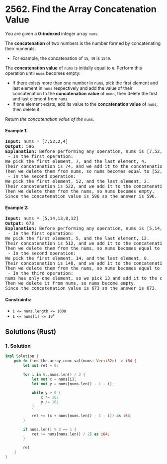 # 2562. Find the Array Concatenation Value
You are given a **0-indexed** integer array `nums`.

The **concatenation** of two numbers is the number formed by concatenating their numerals.

* For example, the concatenation of `15`, `49` is `1549`.

The **concatenation value** of `nums` is initially equal to `0`. Perform this operation until `nums` becomes empty:

* If there exists more than one number in `nums`, pick the first element and last element in `nums` respectively and add the value of their concatenation to the **concatenation value** of `nums`, then delete the first and last element from `nums`.
* If one element exists, add its value to the **concatenation value** of `nums`, then delete it.

Return *the concatenation value of the* `nums`.

#### Example 1:
<pre>
<strong>Input:</strong> nums = [7,52,2,4]
<strong>Output:</strong> 596
<strong>Explanation:</strong> Before performing any operation, nums is [7,52,2,4] and concatenation value is 0.
 - In the first operation:
We pick the first element, 7, and the last element, 4.
Their concatenation is 74, and we add it to the concatenation value, so it becomes equal to 74.
Then we delete them from nums, so nums becomes equal to [52,2].
 - In the second operation:
We pick the first element, 52, and the last element, 2.
Their concatenation is 522, and we add it to the concatenation value, so it becomes equal to 596.
Then we delete them from the nums, so nums becomes empty.
Since the concatenation value is 596 so the answer is 596.
</pre>

#### Example 2:
<pre>
<strong>Input:</strong> nums = [5,14,13,8,12]
<strong>Output:</strong> 673
<strong>Explanation:</strong> Before performing any operation, nums is [5,14,13,8,12] and concatenation value is 0.
 - In the first operation:
We pick the first element, 5, and the last element, 12.
Their concatenation is 512, and we add it to the concatenation value, so it becomes equal to 512.
Then we delete them from the nums, so nums becomes equal to [14,13,8].
 - In the second operation:
We pick the first element, 14, and the last element, 8.
Their concatenation is 148, and we add it to the concatenation value, so it becomes equal to 660.
Then we delete them from the nums, so nums becomes equal to [13].
 - In the third operation:
nums has only one element, so we pick 13 and add it to the concatenation value, so it becomes equal to 673.
Then we delete it from nums, so nums become empty.
Since the concatenation value is 673 so the answer is 673.
</pre>

#### Constraints:
* `1 <= nums.length <= 1000`
* <code>1 <= nums[i] <= 10<sup>4</sup></code>

## Solutions (Rust)

### 1. Solution
```Rust
impl Solution {
    pub fn find_the_array_conc_val(nums: Vec<i32>) -> i64 {
        let mut ret = 0;

        for i in 0..nums.len() / 2 {
            let mut x = nums[i];
            let mut y = nums[nums.len() - 1 - i];

            while y > 0 {
                x *= 10;
                y /= 10;
            }

            ret += (x + nums[nums.len() - 1 - i]) as i64;
        }

        if nums.len() % 2 == 1 {
            ret += nums[nums.len() / 2] as i64;
        }

        ret
    }
}
```
